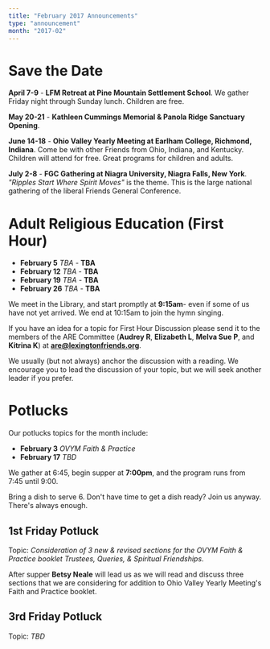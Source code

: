 ```yaml
---
title: "February 2017 Announcements"
type: "announcement"
month: "2017-02"
---
```


# Save the Date

**April 7-9** - **LFM Retreat at Pine Mountain Settlement School**.  We
gather Friday night through Sunday lunch.  Children are free.  

**May 20-21** - **Kathleen Cummings Memorial & Panola Ridge Sanctuary Opening**.  

**June 14-18** - **Ohio Valley Yearly Meeting at Earlham College, Richmond,
Indiana**.  Come be with other Friends from Ohio, Indiana, and Kentucky.
Children will attend for free.  Great programs for children and adults.

**July 2-8** - **FGC Gathering at Niagra University, Niagra Falls, New York**.
*"Ripples Start Where Spirit Moves"* is the theme.  This is the large national
gathering of the liberal Friends General Conference.

# Adult Religious Education (First Hour)

* **February 5** *TBA* - **TBA**
* **February 12** *TBA* - **TBA**
* **February 19** *TBA* - **TBA**
* **February 26** *TBA* - **TBA**

We meet in the Library, and start promptly at **9:15am**- even if some of us have
not yet arrived.  We end at 10:15am to join the hymn singing.

If you have an idea for a topic for First Hour Discussion please send it to
the members of the ARE Committee (**Audrey R**, **Elizabeth L**, **Melva
Sue P**, and **Kitrina K**) at **are@lexingtonfriends.org**.

We usually (but not always) anchor the discussion with a reading.  We encourage
you to lead the discussion of your topic, but we will seek another leader if
you prefer.

# Potlucks

Our potlucks topics for the month include:

* **February 3** *OVYM Faith & Practice*
* **February 17** *TBD*

We gather at 6:45, begin supper at **7:00pm**, and the program runs from 7:45
until 9:00.

Bring a dish to serve 6. Don't have time to get a dish ready?  Join us anyway.
There's always enough.  

## 1st Friday Potluck

Topic: *Consideration of 3 new & revised sections for the OVYM Faith & Practice
booklet Trustees, Queries, & Spiritual Friendships*.

After supper **Betsy Neale** will lead us as we will read and discuss three
sections that  we are considering for addition to Ohio Valley Yearly
Meeting's Faith and Practice booklet. 

## 3rd Friday Potluck


Topic: *TBD*
